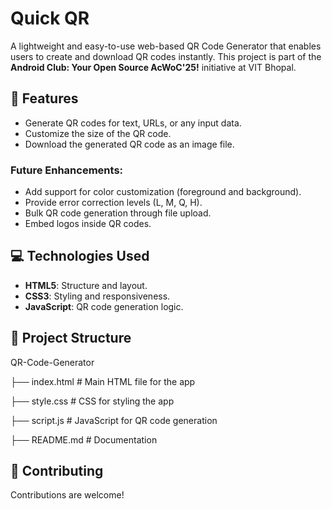 # Quick QR

A lightweight and easy-to-use web-based QR Code Generator that enables users to create and download QR codes instantly. This project is part of the **Android Club: Your Open Source AcWoC'25!** initiative at VIT Bhopal.

## 🚀 Features

- Generate QR codes for text, URLs, or any input data.
- Customize the size of the QR code.
- Download the generated QR code as an image file.

### Future Enhancements:
- Add support for color customization (foreground and background).
- Provide error correction levels (L, M, Q, H).
- Bulk QR code generation through file upload.
- Embed logos inside QR codes.

## 💻 Technologies Used

- **HTML5**: Structure and layout.
- **CSS3**: Styling and responsiveness.
- **JavaScript**: QR code generation logic.

## 📂 Project Structure
QR-Code-Generator

├── index.html     # Main HTML file for the app 

├── style.css      # CSS for styling the app 

├── script.js      # JavaScript for QR code generation

├── README.md      # Documentation


## 🤝 Contributing

Contributions are welcome! 



